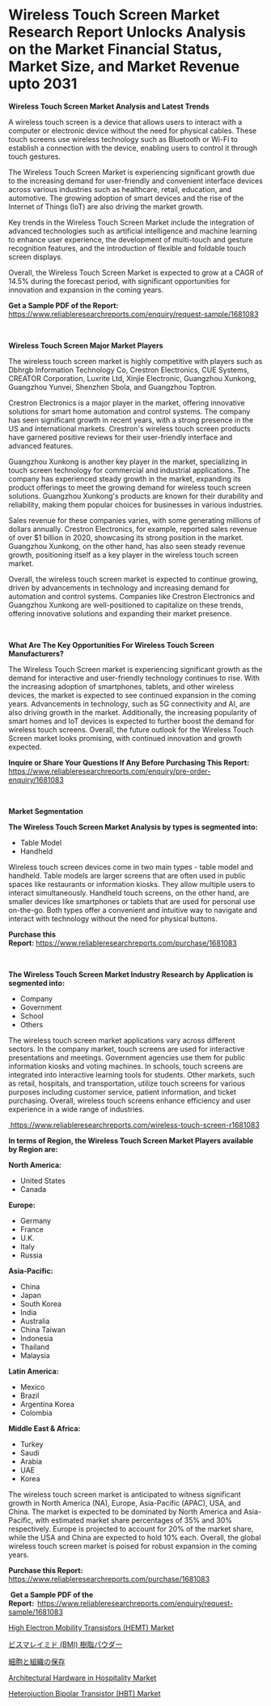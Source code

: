 <p><h1>Wireless Touch Screen Market Research Report Unlocks Analysis on the Market Financial Status, Market Size, and Market Revenue upto 2031</h1></p><p><strong>Wireless Touch Screen Market Analysis and Latest Trends</strong></p>
<p><p>A wireless touch screen is a device that allows users to interact with a computer or electronic device without the need for physical cables. These touch screens use wireless technology such as Bluetooth or Wi-Fi to establish a connection with the device, enabling users to control it through touch gestures.</p><p>The Wireless Touch Screen Market is experiencing significant growth due to the increasing demand for user-friendly and convenient interface devices across various industries such as healthcare, retail, education, and automotive. The growing adoption of smart devices and the rise of the Internet of Things (IoT) are also driving the market growth.</p><p>Key trends in the Wireless Touch Screen Market include the integration of advanced technologies such as artificial intelligence and machine learning to enhance user experience, the development of multi-touch and gesture recognition features, and the introduction of flexible and foldable touch screen displays.</p><p>Overall, the Wireless Touch Screen Market is expected to grow at a CAGR of 14.5% during the forecast period, with significant opportunities for innovation and expansion in the coming years.</p></p>
<p><strong>Get a Sample PDF of the Report:&nbsp;</strong> <a href="https://www.reliableresearchreports.com/enquiry/request-sample/1681083">https://www.reliableresearchreports.com/enquiry/request-sample/1681083</a></p>
<p>&nbsp;</p>
<p><strong>Wireless Touch Screen Major Market Players</strong></p>
<p><p>The wireless touch screen market is highly competitive with players such as Dbhrgb Information Technology Co, Crestron Electronics, CUE Systems, CREATOR Corporation, Luxrite Ltd, Xinjie Electronic, Guangzhou Xunkong, Guangzhou Yunvei, Shenzhen Sbola, and Guangzhou Toptron. </p><p>Crestron Electronics is a major player in the market, offering innovative solutions for smart home automation and control systems. The company has seen significant growth in recent years, with a strong presence in the US and international markets. Crestron's wireless touch screen products have garnered positive reviews for their user-friendly interface and advanced features.</p><p>Guangzhou Xunkong is another key player in the market, specializing in touch screen technology for commercial and industrial applications. The company has experienced steady growth in the market, expanding its product offerings to meet the growing demand for wireless touch screen solutions. Guangzhou Xunkong's products are known for their durability and reliability, making them popular choices for businesses in various industries.</p><p>Sales revenue for these companies varies, with some generating millions of dollars annually. Crestron Electronics, for example, reported sales revenue of over $1 billion in 2020, showcasing its strong position in the market. Guangzhou Xunkong, on the other hand, has also seen steady revenue growth, positioning itself as a key player in the wireless touch screen market.</p><p>Overall, the wireless touch screen market is expected to continue growing, driven by advancements in technology and increasing demand for automation and control systems. Companies like Crestron Electronics and Guangzhou Xunkong are well-positioned to capitalize on these trends, offering innovative solutions and expanding their market presence.</p></p>
<p>&nbsp;</p>
<p><strong>What Are The Key Opportunities For Wireless Touch Screen Manufacturers?</strong></p>
<p><p>The Wireless Touch Screen market is experiencing significant growth as the demand for interactive and user-friendly technology continues to rise. With the increasing adoption of smartphones, tablets, and other wireless devices, the market is expected to see continued expansion in the coming years. Advancements in technology, such as 5G connectivity and AI, are also driving growth in the market. Additionally, the increasing popularity of smart homes and IoT devices is expected to further boost the demand for wireless touch screens. Overall, the future outlook for the Wireless Touch Screen market looks promising, with continued innovation and growth expected.</p></p>
<p><strong>Inquire or Share Your Questions If Any Before Purchasing This Report:</strong> <a href="https://www.reliableresearchreports.com/enquiry/pre-order-enquiry/1681083">https://www.reliableresearchreports.com/enquiry/pre-order-enquiry/1681083</a></p>
<p>&nbsp;</p>
<p><strong>Market Segmentation</strong></p>
<p><strong>The Wireless Touch Screen Market Analysis by types is segmented into:</strong></p>
<p><ul><li>Table Model</li><li>Handheld</li></ul></p>
<p><p>Wireless touch screen devices come in two main types - table model and handheld. Table models are larger screens that are often used in public spaces like restaurants or information kiosks. They allow multiple users to interact simultaneously. Handheld touch screens, on the other hand, are smaller devices like smartphones or tablets that are used for personal use on-the-go. Both types offer a convenient and intuitive way to navigate and interact with technology without the need for physical buttons.</p></p>
<p><strong>Purchase this Report:&nbsp;</strong><a href="https://www.reliableresearchreports.com/purchase/1681083">https://www.reliableresearchreports.com/purchase/1681083</a></p>
<p>&nbsp;</p>
<p><strong>The Wireless Touch Screen Market Industry Research by Application is segmented into:</strong></p>
<p><ul><li>Company</li><li>Government</li><li>School</li><li>Others</li></ul></p>
<p><p>The wireless touch screen market applications vary across different sectors. In the company market, touch screens are used for interactive presentations and meetings. Government agencies use them for public information kiosks and voting machines. In schools, touch screens are integrated into interactive learning tools for students. Other markets, such as retail, hospitals, and transportation, utilize touch screens for various purposes including customer service, patient information, and ticket purchasing. Overall, wireless touch screens enhance efficiency and user experience in a wide range of industries.</p></p>
<p><a href="https://www.reliableresearchreports.com/wireless-touch-screen-r1681083">&nbsp;https://www.reliableresearchreports.com/wireless-touch-screen-r1681083</a></p>
<p><strong>In terms of Region, the Wireless Touch Screen Market Players available by Region are:</strong></p>
<p>
    <p> <strong> North America: </strong>
        <ul>
            <li>United States</li>
            <li>Canada</li>
        </ul>
        </p> 
    <p> <strong> Europe: </strong>
        <ul>
            <li>Germany</li>
            <li>France</li>
            <li>U.K.</li>
            <li>Italy</li>
            <li>Russia</li>
        </ul>
        </p> 
    <p> <strong> Asia-Pacific: </strong>
        <ul>
            <li>China</li>
            <li>Japan</li>
            <li>South Korea</li>
            <li>India</li>
            <li>Australia</li>
            <li>China Taiwan</li>
            <li>Indonesia</li>
            <li>Thailand</li>
            <li>Malaysia</li>
        </ul>
        </p> 
    <p> <strong> Latin America: </strong>
        <ul>
            <li>Mexico</li>
            <li>Brazil</li>
            <li>Argentina Korea</li>
            <li>Colombia</li>
        </ul>
        </p> 
    <p> <strong> Middle East & Africa: </strong>
        <ul>
            <li>Turkey</li>
            <li>Saudi</li>
            <li>Arabia</li>
            <li>UAE</li>
            <li>Korea</li>
        </ul>
    </p>
    </p>
<p><p>The wireless touch screen market is anticipated to witness significant growth in North America (NA), Europe, Asia-Pacific (APAC), USA, and China. The market is expected to be dominated by North America and Asia-Pacific, with estimated market share percentages of 35% and 30% respectively. Europe is projected to account for 20% of the market share, while the USA and China are expected to hold 10% each. Overall, the global wireless touch screen market is poised for robust expansion in the coming years.</p></p>
<p><strong>Purchase this Report: </strong><a href="https://www.reliableresearchreports.com/purchase/1681083">https://www.reliableresearchreports.com/purchase/1681083</a></p>
<p>&nbsp;<strong>Get a Sample PDF of the Report:&nbsp;&nbsp;</strong><a href="https://www.reliableresearchreports.com/enquiry/request-sample/1681083">https://www.reliableresearchreports.com/enquiry/request-sample/1681083</a></p>
<p><strong></strong></p>
<p><p><a href="https://issuu.com/reportprime-2/docs/high-electron-mobility-transistors-hemt-market-siz">High Electron Mobility Transistors (HEMT) Market</a></p><p><a href="https://github.com/WhitneyMurphy1982/Market-Research-Report-List-1/blob/main/1730073100748.md">ビスマレイミド (BMI) 樹脂パウダー</a></p><p><a href="https://github.com/oqxogxyvqe90775/Market-Research-Report-List-2/blob/main/6389850100749.md">細胞と組織の保存</a></p><p><a href="https://github.com/edytherolanlouisejk1miz0wig/Market-Research-Report-List-2/blob/main/architectural-hardware-in-hospitality-market.md">Architectural Hardware in Hospitality Market</a></p><p><a href="https://issuu.com/reportprime-2/docs/heterojuction-bipolar-transistor-hbt-market-size-2">Heterojuction Bipolar Transistor (HBT) Market</a></p></p>
